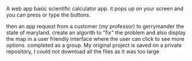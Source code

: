 A web app basic scientific calculator app. it pops up on your screen and you can press or type the buttons.

then an app request from a customer (my professor) to gerrymander the state of maryland. create an algorith to "fix" the problem and also display the map in a user friendly interface where the user can click to see more options. completed as a group. My original project is saved on a private repository, I could not download all the files as it was too large 
